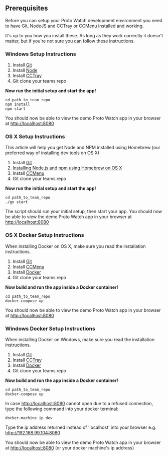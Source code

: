 ## Prerequisites

Before you can setup your Proto Watch development environment you need to have Git, NodeJS and CCTray or CCMenu installed and working.

It's up to you how you install these. As long as they work correctly it doesn't matter, but if you're not sure you can follow these instructions.

### Windows Setup Instructions

1. Install [Git](https://desktop.github.com/)
2. Install [Node](https://nodejs.org/download/)
3. Install [CCTray](http://en.freedownloadmanager.org/Windows-PC/CruiseControl-NET-CCTray-FREE.html)
4. Git clone your teams repo

**Now run the initial setup and start the app!**

```shell
cd path_to_team_repo
npm install
npm start
```

You should now be able to view the demo Proto Watch app in your browser at [http://localhost:8080](http://localhost:8080)

### OS X Setup Instructions

This article will help you get Node and NPM installed using Homebrew (our preferred way of installing dev tools on OS X)

1. Install [Git](https://desktop.github.com/)
2. [Installing Node.js and npm using Homebrew on OS X](https://thechangelog.com/install-node-js-with-homebrew-on-os-x/)
3. Install [CCMenu](http://ccmenu.org/)
4. Git clone your teams repo

**Now run the initial setup and start the app!**

```shell
cd path_to_team_repo
./go start
```

The script should run your initial setup, then start your app. You should now be able to view the demo Proto Watch app in your browser at [http://localhost:8080](http://localhost:8080)

### OS X Docker Setup Instructions

When installing Docker on OS X, make sure you read the installation instructions.

1. Install [Git](https://desktop.github.com/)
2. Install [CCMenu](http://ccmenu.org/)
3. Install [Docker](https://docs.docker.com/engine/installation/mac/)
4. Git clone your teams repo

**Now build and run the app inside a Docker container!**

```shell
cd path_to_team_repo
docker-compose up
```

You should now be able to view the demo Proto Watch app in your browser at [http://localhost:8080](http://localhost:8080)

### Windows Docker Setup Instructions

When installing Docker on Windows, make sure you read the installation instructions.

1. Install [Git](https://desktop.github.com/)
2. Install [CCTray](http://en.freedownloadmanager.org/Windows-PC/CruiseControl-NET-CCTray-FREE.html) 
3. Install [Docker](https://docs.docker.com/engine/installation/windows/)
4. Git clone your teams repo

**Now build and run the app inside a Docker container!**

```shell
cd path_to_team_repo
docker-compose up
```
In case [http://localhost:8080](http://localhost:8080) cannot open due to a refused connection, type the following command into your docker terminal:

```
docker-machine ip dev
```
Type the ip address returned instead of 'localhost' into your browser e.g. http://192.168.99.104:8080

You should now be able to view the demo Proto Watch app in your browser at [http://localhost:8080](http://localhost:8080) (or your docker machine's ip address)